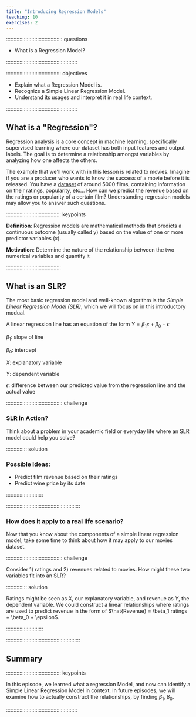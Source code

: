 ```yaml
---
title: "Introducing Regression Models"
teaching: 10
exercises: 2
---
```


:::::::::::::::::::::::::::::::::::::: questions 

- What is a Regression Model?

::::::::::::::::::::::::::::::::::::::::::::::::

::::::::::::::::::::::::::::::::::::: objectives

- Explain what a Regression Model is. 
- Recognize a Simple Linear Regression Model. 
- Understand its usages and interpret it in real life context. 

::::::::::::::::::::::::::::::::::::::::::::::::


## What is a "Regression"?

Regression analysis is a core concept in machine learning, specifically supervised learning where our dataset has both input features and output labels. The goal is to determine a relationship amongst variables by analyzing how one affects the others. 

The example that we'll work with in this lesson is related to movies. Imagine if you are a producer who wants to know the success of a movie before it is released. You have a [dataset](https://www.kaggle.com/datasets/tmdb/tmdb-movie-metadata) of around 5000 films, containing information on their ratings, popularity, etc... 
How can we predict the revenue based on the ratings or popularity of a certain film? Understanding regression models may allow you to answer such questions. 

::::::::::::::::::::::::::::::::::::: keypoints

**Definition**: 
Regression models are mathematical methods that predicts a continuous outcome (usually called y) based on the value of one or more predictor variables (x).

**Motivation**: 
Determine the nature of the relationship between the two numerical variables
and quantify it


::::::::::::::::::::::::::::::::::::: 





## What is an SLR?

The most basic regression model and well-known algorithm is the *Simple Linear Regression Model (SLR)*, which we will focus on in this introductory modual. 

A linear regression line has an equation of the form $Y = \beta_1x + \beta_0 + \epsilon$

$\beta_1$: slope of line

$\beta_0$: intercept

$X$: explanatory variable

$Y$: dependent variable

$\epsilon$: difference between our predicted value from the regression line and the actual value 


:::::::::::::::::::::::::::::::::::::: challenge

### SLR in Action? 

Think about a problem in your academic field or everyday life where an SLR  model could help you solve? 

:::::::::::::: solution

### Possible Ideas: 

- Predict film revenue based on their ratings 
- Predict wine price by its date 


:::::::::::::::::::::::::

::::::::::::::::::::::::::::::::::::::::::::::::::



### How does it apply to a real life scenario? 


Now that you know about the components of a simple linear regression model, take some time to think about how it may apply to our movies dataset. 


:::::::::::::::::::::::::::::::::::::: challenge

Consider 1) ratings and 2) revenues related to movies. How might these two variables fit into an SLR? 

:::::::::::::: solution

Ratings might be seen as $X$, our explanatory variable, and revenue as $Y$, the dependent variable. We could construct a linear relationships where ratings are used to predict revenue in the form of $\hat{Revenue} = \beta_1 ratings + \beta_0 + \epsilon$. 

:::::::::::::::::::::::::

::::::::::::::::::::::::::::::::::::::::::::::::::

## Summary

::::::::::::::::::::::::::::::::::::: keypoints

In this episode, we learned what a regression Model, and now can identify a Simple Linear Regression Model in context. In future episodes, we will examine how to actually construct the relationships, by finding $\beta_1$, $\beta_0$. 

::::::::::::::::::::::::::::::::::::::::::::::::
